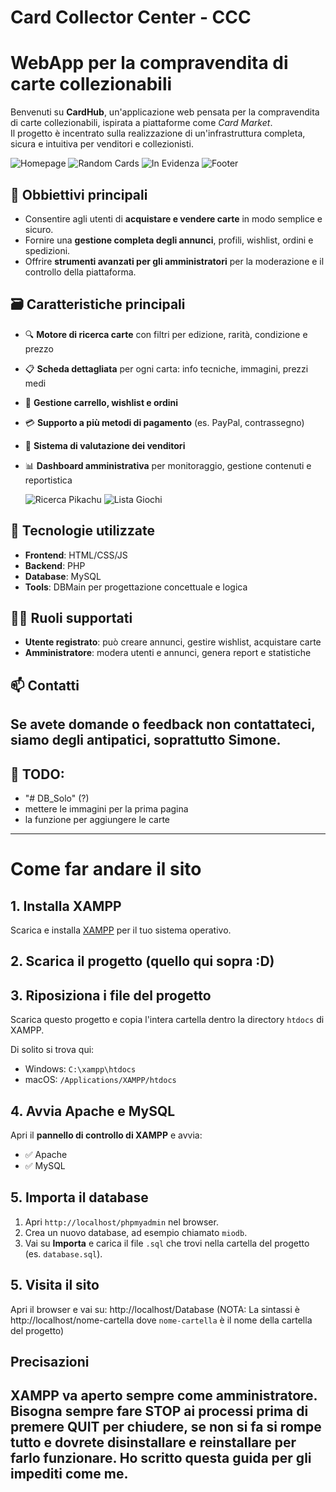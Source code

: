 # Card Collector Center - CCC
# WebApp per la compravendita di carte collezionabili
Benvenuti su **CardHub**, un'applicazione web pensata per la compravendita di carte collezionabili, ispirata a piattaforme come *Card Market*.  
Il progetto è incentrato sulla realizzazione di un'infrastruttura completa, sicura e intuitiva per venditori e collezionisti.

![Homepage](Immagini/home.png)
![Random Cards](Immagini/random_cards.png)
![In Evidenza](Immagini/in_evidenza.png)
![Footer](Immagini/footer.png)

## 🎯 Obbiettivi principali
- Consentire agli utenti di **acquistare e vendere carte** in modo semplice e sicuro.
- Fornire una **gestione completa degli annunci**, profili, wishlist, ordini e spedizioni.
- Offrire **strumenti avanzati per gli amministratori** per la moderazione e il controllo della piattaforma.

## 🗃️ Caratteristiche principali
- 🔍 **Motore di ricerca carte** con filtri per edizione, rarità, condizione e prezzo  
- 📋 **Scheda dettagliata** per ogni carta: info tecniche, immagini, prezzi medi
- 🛒 **Gestione carrello, wishlist e ordini**
- 💳 **Supporto a più metodi di pagamento** (es. PayPal, contrassegno)
- 🌟 **Sistema di valutazione dei venditori**
- 📊 **Dashboard amministrativa** per monitoraggio, gestione contenuti e reportistica

  ![Ricerca Pikachu](Immagini/ricerca_pikachu.png)
  ![Lista Giochi](Immagini/giochi.png)


## 🧱 Tecnologie utilizzate

- **Frontend**: HTML/CSS/JS
- **Backend**: PHP
- **Database**: MySQL
- **Tools**: DBMain per progettazione concettuale e logica

## 👩‍💼 Ruoli supportati
- **Utente registrato**: può creare annunci, gestire wishlist, acquistare carte  
- **Amministratore**: modera utenti e annunci, genera report e statistiche

## 📫 Contatti
Se avete domande o feedback non contattateci, siamo degli antipatici, soprattutto Simone.
---
## 📝 TODO:
- "# DB_Solo" (?)
- mettere le immagini per la prima pagina
- la funzione per aggiungere le carte
---
# Come far andare il sito
## 1. Installa XAMPP
Scarica e installa [XAMPP](https://www.apachefriends.org/index.html) per il tuo sistema operativo.
## 2. Scarica il progetto (quello qui sopra :D)
## 3. Riposiziona i file del progetto
Scarica questo progetto e copia l'intera cartella dentro la directory `htdocs` di XAMPP.

Di solito si trova qui:
- Windows: `C:\xampp\htdocs`
- macOS: `/Applications/XAMPP/htdocs`

## 4. Avvia Apache e MySQL
Apri il **pannello di controllo di XAMPP** e avvia:
- ✅ Apache
- ✅ MySQL
## 5. Importa il database
1. Apri `http://localhost/phpmyadmin` nel browser.
2. Crea un nuovo database, ad esempio chiamato `miodb`.
3. Vai su **Importa** e carica il file `.sql` che trovi nella cartella del progetto (es. `database.sql`).
## 5. Visita il sito
Apri il browser e vai su:
http://localhost/Database
(NOTA: La sintassi è http://localhost/nome-cartella dove `nome-cartella` è il nome della cartella del progetto)

## Precisazioni
XAMPP va aperto sempre come amministratore.
Bisogna sempre fare STOP ai processi prima di premere QUIT per chiudere, se non si fa si rompe tutto e dovrete disinstallare e reinstallare per farlo funzionare.
Ho scritto questa guida per gli impediti come me.
---

